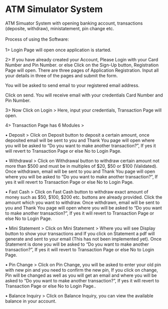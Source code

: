 <h1>ATM Simulator System</h1>
<p>ATM Simuator System with opening banking account, transactions (deposite, withdraw), ministatement, pin change etc.<br><br>
Process of using the Software:<br><br>
1> Login Page will open once application is started.<br>

2> If you have already created your Account, Please Login with your Card Number and Pin Number. or else Click on the Sign-Up button, Registration Page will open. There are three pages of Application Registration. Input all your details in three of the pages and submit the form.<br>

You will be asked to send email to your registered email address.<br>

Click on send. You will receive email with your credentials Card Number and Pin Number.<br>

3> Now Click on Login > Here, input your credentials, Transaction Page will open.<br>

4> Transaction Page has 6 Modules ><br>

• Deposit > Click on Deposit button to deposit a certain amount, once deposited email will be sent to you and Thank You page will open where you will be asked to “Do you want to make another transaction?”, If yes it will revert to Transaction Page or else No to Login Page.<br>

• Withdrawal > Click on Withdrawal button to withdraw certain amount not more than $500 and must be in multiples of $20, $50 or $100 (Validated). Once withdrawn, email will be sent to you and Thank You page will open where you will be asked to “Do you want to make another transaction?”, If yes it will revert to Transaction Page or else No to Login Page.<br>

• Fast Cash > Click on Fast Cash button to withdraw exact amount of money such as $50, $100, $200 etc. buttons are already provided. Click the amount which you want to withdraw. Once withdrawn, email will be sent to you and Thank You page will open where you will be asked to “Do you want to make another transaction?”, If yes it will revert to Transaction Page or else No to Login Page.<br>

• Mini Statement > Click on Mini Statement > Where you will see Display button to show your transactions and If you click on Statement a pdf will generate and sent to your email (This has not been implemented yet). Once Statement is done you will be asked to “Do you want to make another transaction?”, If yes it will revert to Transaction Page or else No to Login Page.<br>

• Pin Change > Click on Pin Change, you will be asked to enter your old pin with new pin and you need to confirm the new pin, If you click on change, Pin will be changed as well as you will get an email and where you will be asked to “Do you want to make another transaction?”, If yes it will revert to Transaction Page or else No to Login Page..<br>

• Balance Inquiry > Click on Balance Inquiry, you can view the available balance in your account.<br>
</p>
